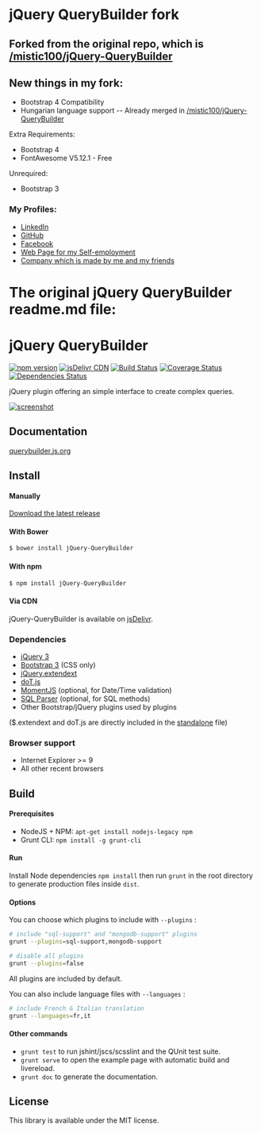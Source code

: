 # jQuery QueryBuilder fork
## Forked from the original repo, which is [/mistic100/jQuery-QueryBuilder](https://github.com/mistic100/jQuery-QueryBuilder)
## New things in my fork:
* Bootstrap 4 Compatibility
* Hungarian language support -- Already merged in [/mistic100/jQuery-QueryBuilder](https://github.com/mistic100/jQuery-QueryBuilder)

Extra Requirements:
* Bootstrap 4 
* FontAwesome V5.12.1 - Free 

Unrequired:
* Bootstrap 3

### My Profiles:
* [LinkedIn](https://www.linkedin.com/in/tailor993/)
* [GitHub](https://github.com/Tailor993)
* [Facebook](https://www.facebook.com/tailor1993)
* [Web Page for my Self-employment](https://www.tailor993.hu)
* [Company which is made by me and my friends](https://fejlesztech.hu)

# The original jQuery QueryBuilder readme.md file:
# jQuery QueryBuilder

[![npm version](https://img.shields.io/npm/v/jQuery-QueryBuilder.svg?style=flat-square)](https://www.npmjs.com/package/jQuery-QueryBuilder)
[![jsDelivr CDN](https://data.jsdelivr.com/v1/package/npm/jQuery-QueryBuilder/badge)](https://www.jsdelivr.com/package/npm/jQuery-QueryBuilder)
[![Build Status](https://github.com/mistic100/jQuery-QueryBuilder/workflows/CI/badge.svg)](https://github.com/mistic100/jQuery-QueryBuilder/actions)
[![Coverage Status](https://img.shields.io/coveralls/mistic100/jQuery-QueryBuilder/master.svg?style=flat-square)](https://coveralls.io/r/mistic100/jQuery-QueryBuilder)
[![Dependencies Status](https://david-dm.org/mistic100/jQuery-QueryBuilder/status.svg?style=flat-square)](https://david-dm.org/mistic100/jQuery-QueryBuilder)

jQuery plugin offering an simple interface to create complex queries.

[![screenshot](https://raw.githubusercontent.com/mistic100/jQuery-QueryBuilder/master/examples/screenshot.png)](https://querybuilder.js.org)



## Documentation
[querybuilder.js.org](https://querybuilder.js.org)



## Install

#### Manually

[Download the latest release](https://github.com/mistic100/jQuery-QueryBuilder/releases)

#### With Bower

```bash
$ bower install jQuery-QueryBuilder
```

#### With npm

```bash
$ npm install jQuery-QueryBuilder
```

#### Via CDN

jQuery-QueryBuilder is available on [jsDelivr](https://www.jsdelivr.com/package/npm/jQuery-QueryBuilder).
### Dependencies
 * [jQuery 3](https://jquery.com)
 * [Bootstrap 3](https://getbootstrap.com/docs/3.3) (CSS only)
 * [jQuery.extendext](https://github.com/mistic100/jQuery.extendext)
 * [doT.js](https://olado.github.io/doT)
 * [MomentJS](https://momentjs.com) (optional, for Date/Time validation)
 * [SQL Parser](https://github.com/mistic100/sql-parser) (optional, for SQL methods)
 * Other Bootstrap/jQuery plugins used by plugins

($.extendext and doT.js are directly included in the [standalone](https://github.com/mistic100/jQuery-QueryBuilder/blob/master/dist/js/query-builder.standalone.js) file)

### Browser support
 * Internet Explorer >= 9
 * All other recent browsers



## Build

#### Prerequisites

 * NodeJS + NPM: `apt-get install nodejs-legacy npm`
 * Grunt CLI: `npm install -g grunt-cli`

#### Run

Install Node dependencies `npm install` then run `grunt` in the root directory to generate production files inside `dist`.

#### Options

You can choose which plugins to include with `--plugins` :
```bash
# include "sql-support" and "mongodb-support" plugins
grunt --plugins=sql-support,mongodb-support

# disable all plugins
grunt --plugins=false
```
All plugins are included by default.

You can also include language files with `--languages` :
```bash
# include French & Italian translation
grunt --languages=fr,it
```

#### Other commands

 * `grunt test` to run jshint/jscs/scsslint and the QUnit test suite.
 * `grunt serve` to open the example page with automatic build and livereload.
 * `grunt doc` to generate the documentation.


## License
This library is available under the MIT license.
